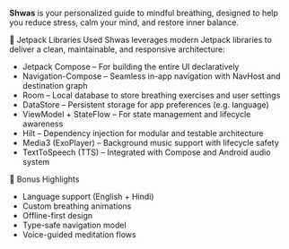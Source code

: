 **Shwas** is your personalized guide to mindful breathing, designed to help you reduce stress, calm your mind, and restore inner balance.

🚀 Jetpack Libraries Used
Shwas leverages modern Jetpack libraries to deliver a clean, maintainable, and responsive architecture:

- Jetpack Compose – For building the entire UI declaratively
- Navigation-Compose – Seamless in-app navigation with NavHost and destination graph
- Room – Local database to store breathing exercises and user settings
- DataStore – Persistent storage for app preferences (e.g. language)
- ViewModel + StateFlow – For state management and lifecycle awareness
- Hilt – Dependency injection for modular and testable architecture
- Media3 (ExoPlayer) – Background music support with lifecycle safety
- TextToSpeech (TTS) – Integrated with Compose and Android audio system

🧘 Bonus Highlights
- Language support (English + Hindi)
- Custom breathing animations
- Offline-first design
- Type-safe navigation model
- Voice-guided meditation flows
